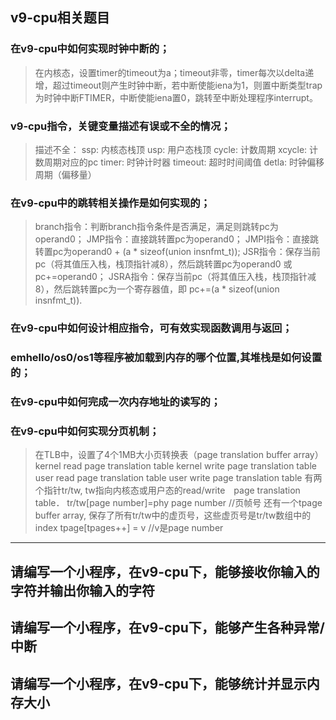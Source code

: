 ## v9-cpu相关题目


### 在v9-cpu中如何实现时钟中断的；
>在内核态，设置timer的timeout为a；timeout非零，timer每次以delta递增，超过timeout则产生时钟中断，若中断使能iena为1，则置中断类型trap为时钟中断FTIMER，中断使能iena置0，跳转至中断处理程序interrupt。

### v9-cpu指令，关键变量描述有误或不全的情况；
>描述不全：
ssp: 内核态栈顶
usp: 用户态栈顶
cycle: 计数周期
xcycle: 计数周期对应的pc
timer: 时钟计时器
timeout: 超时时间阈值
detla: 时钟偏移周期（偏移量）

### 在v9-cpu中的跳转相关操作是如何实现的；
>branch指令：判断branch指令条件是否满足，满足则跳转pc为operand0；
JMP指令：直接跳转置pc为operand0；
JMPI指令：直接跳转置pc为operand0 + (a * sizeof(union insnfmt_t));
JSR指令：保存当前pc（将其值压入栈，栈顶指针减8），然后跳转置pc为operand0 或 pc+=operand0；
JSRA指令：保存当前pc（将其值压入栈，栈顶指针减8），然后跳转置pc为一个寄存器值，即 pc+=(a * sizeof(union insnfmt_t)).

### 在v9-cpu中如何设计相应指令，可有效实现函数调用与返回；


### emhello/os0/os1等程序被加载到内存的哪个位置,其堆栈是如何设置的；


### 在v9-cpu中如何完成一次内存地址的读写的；


### 在v9-cpu中如何实现分页机制；
>在TLB中，设置了4个1MB大小页转换表（page translation buffer array）
kernel read page translation table
kernel write page translation table
user read page translation table
user write page translation table
>有两个指针tr/tw, tw指向内核态或用户态的read/write　page translation table．
tr/tw[page number]=phy page number //页帧号
>还有一个tpage buffer array, 保存了所有tr/tw中的虚页号，这些虚页号是tr/tw数组中的index
tpage[tpages++] = v //v是page number

--------------------------------------------------------------------

## 请编写一个小程序，在v9-cpu下，能够接收你输入的字符并输出你输入的字符






## 请编写一个小程序，在v9-cpu下，能够产生各种异常/中断






## 请编写一个小程序，在v9-cpu下，能够统计并显示内存大小




